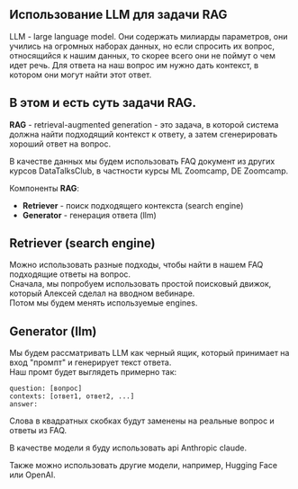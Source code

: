 ## Использование LLM для задачи RAG

LLM - large language model. Они содержать милиарды параметров, они учились на огромных наборах данных, но если 
спросить их вопрос, относящийся к нашим данных, то скорее всего они не поймут о чем идет речь. 
Для ответа на наш вопрос им нужно дать контекст, в котором они могут найти этот ответ.

## В этом и есть суть задачи RAG.

**RAG** - retrieval-augmented generation - это задача, в которой система должна найти подходящий контекст к ответу, а затем сгенерировать хороший ответ на вопрос.

В качестве данных мы будем использовать FAQ документ из других курсов DataTalksClub, в частности курсы ML Zoomcamp, DE Zoomcamp.

Компоненты **RAG**:
* **Retriever** - поиск подходящего контекста (search engine)
* **Generator** - генерация ответа (llm)

## Retriever (search engine)

Можно использовать разные подходы, чтобы найти в нашем FAQ подходящие ответы на вопрос.  
Сначала, мы попробуем использовать простой поисковый движок, который Алексей сделал на вводном вебинаре.  
Потом мы будем менять используемые engines.

## Generator (llm)

Мы будем рассматривать LLM как черный ящик, который принимает на вход "промпт" и генерирует текст ответа.  
Наш промт будет выглядеть примерно так:
```
question: [вопрос]
contexts: [ответ1, ответ2, ...]
answer: 
```

Слова в квадратных скобках будут заменены на реальные вопрос и ответы из FAQ.

В качестве модели я буду использовать api Anthropic claude.

Также можно использовать другие модели, например, Hugging Face или OpenAI.






